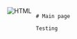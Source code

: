   <div style="display: flex; align-items: flex-start; gap: 10px">
    <img src="https://i.ibb.co/hBKBPGC/localhost-3000.png" alt="HTML" />
    
    
    # Main page

    Testing

  </div>